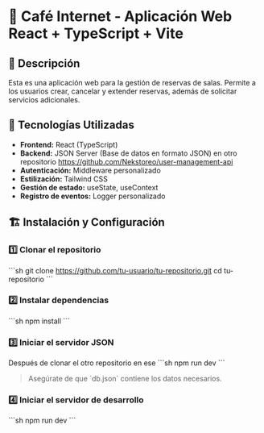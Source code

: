 # 📌 Café Internet - Aplicación Web React + TypeScript + Vite

## 📖 Descripción
Esta es una aplicación web para la gestión de reservas de salas. Permite a los usuarios crear, cancelar y extender reservas, además de solicitar servicios adicionales.

## 🚀 Tecnologías Utilizadas
- **Frontend:** React (TypeScript)
- **Backend:** JSON Server (Base de datos en formato JSON) en otro repositorio https://github.com/Nekstoreo/user-management-api
- **Autenticación:** Middleware personalizado
- **Estilización:** Tailwind CSS
- **Gestión de estado:** useState, useContext
- **Registro de eventos:** Logger personalizado
## 🏗 Instalación y Configuración

### 1️⃣ Clonar el repositorio
\`\`\`sh
git clone https://github.com/tu-usuario/tu-repositorio.git
cd tu-repositorio
\`\`\`

### 2️⃣ Instalar dependencias
\`\`\`sh
npm install
\`\`\`

### 3️⃣ Iniciar el servidor JSON
Después de clonar el otro repositorio en ese
\`\`\`sh
npm run dev
\`\`\`
> Asegúrate de que \`db.json\` contiene los datos necesarios.

### 4️⃣ Iniciar el servidor de desarrollo
\`\`\`sh
npm run dev
\`\`\`
